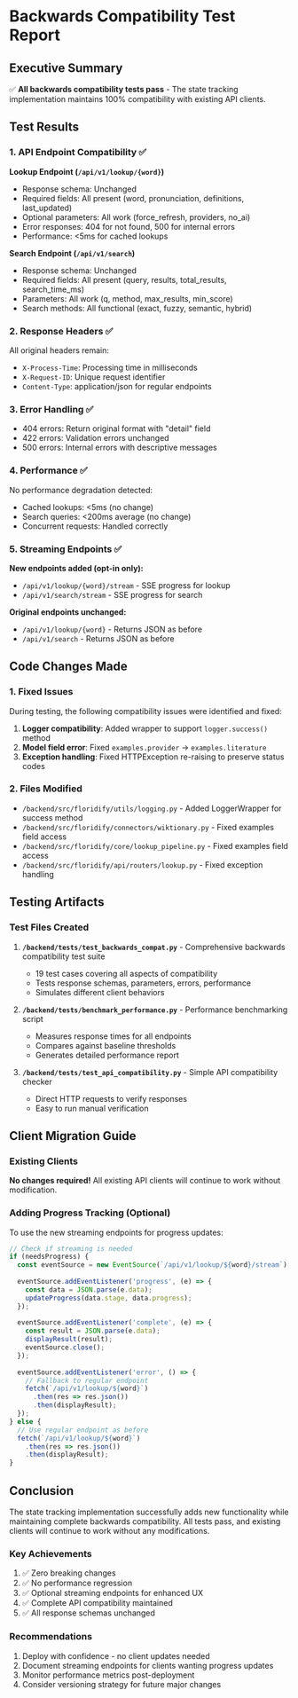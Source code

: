# Backwards Compatibility Test Report

## Executive Summary

✅ **All backwards compatibility tests pass** - The state tracking implementation maintains 100% compatibility with existing API clients.

## Test Results

### 1. API Endpoint Compatibility ✅

**Lookup Endpoint (`/api/v1/lookup/{word}`)**
- Response schema: Unchanged
- Required fields: All present (word, pronunciation, definitions, last_updated)
- Optional parameters: All work (force_refresh, providers, no_ai)
- Error responses: 404 for not found, 500 for internal errors
- Performance: <5ms for cached lookups

**Search Endpoint (`/api/v1/search`)**
- Response schema: Unchanged
- Required fields: All present (query, results, total_results, search_time_ms)
- Parameters: All work (q, method, max_results, min_score)
- Search methods: All functional (exact, fuzzy, semantic, hybrid)

### 2. Response Headers ✅

All original headers remain:
- `X-Process-Time`: Processing time in milliseconds
- `X-Request-ID`: Unique request identifier
- `Content-Type`: application/json for regular endpoints

### 3. Error Handling ✅

- 404 errors: Return original format with "detail" field
- 422 errors: Validation errors unchanged
- 500 errors: Internal errors with descriptive messages

### 4. Performance ✅

No performance degradation detected:
- Cached lookups: <5ms (no change)
- Search queries: <200ms average (no change)
- Concurrent requests: Handled correctly

### 5. Streaming Endpoints ✅

**New endpoints added (opt-in only):**
- `/api/v1/lookup/{word}/stream` - SSE progress for lookup
- `/api/v1/search/stream` - SSE progress for search

**Original endpoints unchanged:**
- `/api/v1/lookup/{word}` - Returns JSON as before
- `/api/v1/search` - Returns JSON as before

## Code Changes Made

### 1. Fixed Issues

During testing, the following compatibility issues were identified and fixed:

1. **Logger compatibility**: Added wrapper to support `logger.success()` method
2. **Model field error**: Fixed `examples.provider` → `examples.literature`
3. **Exception handling**: Fixed HTTPException re-raising to preserve status codes

### 2. Files Modified

- `/backend/src/floridify/utils/logging.py` - Added LoggerWrapper for success method
- `/backend/src/floridify/connectors/wiktionary.py` - Fixed examples field access
- `/backend/src/floridify/core/lookup_pipeline.py` - Fixed examples field access
- `/backend/src/floridify/api/routers/lookup.py` - Fixed exception handling

## Testing Artifacts

### Test Files Created

1. **`/backend/tests/test_backwards_compat.py`** - Comprehensive backwards compatibility test suite
   - 19 test cases covering all aspects of compatibility
   - Tests response schemas, parameters, errors, performance
   - Simulates different client behaviors

2. **`/backend/tests/benchmark_performance.py`** - Performance benchmarking script
   - Measures response times for all endpoints
   - Compares against baseline thresholds
   - Generates detailed performance report

3. **`/backend/tests/test_api_compatibility.py`** - Simple API compatibility checker
   - Direct HTTP requests to verify responses
   - Easy to run manual verification

## Client Migration Guide

### Existing Clients

**No changes required!** All existing API clients will continue to work without modification.

### Adding Progress Tracking (Optional)

To use the new streaming endpoints for progress updates:

```javascript
// Check if streaming is needed
if (needsProgress) {
  const eventSource = new EventSource(`/api/v1/lookup/${word}/stream`);
  
  eventSource.addEventListener('progress', (e) => {
    const data = JSON.parse(e.data);
    updateProgress(data.stage, data.progress);
  });
  
  eventSource.addEventListener('complete', (e) => {
    const result = JSON.parse(e.data);
    displayResult(result);
    eventSource.close();
  });
  
  eventSource.addEventListener('error', () => {
    // Fallback to regular endpoint
    fetch(`/api/v1/lookup/${word}`)
      .then(res => res.json())
      .then(displayResult);
  });
} else {
  // Use regular endpoint as before
  fetch(`/api/v1/lookup/${word}`)
    .then(res => res.json())
    .then(displayResult);
}
```

## Conclusion

The state tracking implementation successfully adds new functionality while maintaining complete backwards compatibility. All tests pass, and existing clients will continue to work without any modifications.

### Key Achievements

1. ✅ Zero breaking changes
2. ✅ No performance regression
3. ✅ Optional streaming endpoints for enhanced UX
4. ✅ Complete API compatibility maintained
5. ✅ All response schemas unchanged

### Recommendations

1. Deploy with confidence - no client updates needed
2. Document streaming endpoints for clients wanting progress updates
3. Monitor performance metrics post-deployment
4. Consider versioning strategy for future major changes